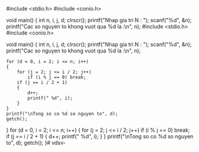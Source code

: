 #include <stdio.h>
#include <conio.h>

void main()
{
	int n, i, j, d;
	clrscr();
	printf("Nhap gia tri N : ");
	scanf("%d", &n);
	printf("Cac so nguyen to khong vuot qua %d la :\n", n);
#include <stdio.h>
#include <conio.h>

void main()
{
	int n, i, j, d;
	clrscr();
	printf("Nhap gia tri N : ");
	scanf("%d", &n);
	printf("Cac so nguyen to khong vuot qua %d la :\n", n);

	for (d = 0, i = 2; i <= n; i++)
	{
		for (j = 2; j <= i / 2; j++)
			if (i % j == 0) break;
		if (j == i / 2 + 1)
		{
			d++;
			printf(" %d", i);
		}
	}
	printf("\nTong so co %d so nguyen to", d);
	getch();
}
	for (d = 0, i = 2; i <= n; i++)
	{
		for (j = 2; j <= i / 2; j++)
			if (i % j == 0) break;
		if (j == i / 2 + 1)
		{
			d++;
			printf(" %d", i);
		}
	}
	printf("\nTong so co %d so nguyen to", d);
	getch();
}# vdsv-
